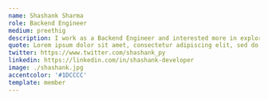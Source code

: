 ```yaml
---
name: Shashank Sharma
role: Backend Engineer
medium: preethig
description: I work as a Backend Engineer and interested more in exploring the data ecosystem in the technical world. I have experience working with web technologies and recently worked with data quality and data governance and want to explore more new technologies in this field. I like reading open-source code and on top of it contributing it. I admire open source community and have been a part of it from local Indore communities to DjangoGirls Indore. In my free time, I learn more about art from various platforms and coming up with my art style. You can think of me as an Otaku + Artist + Introverted guy who loves exploring things in-depth.
quote: Lorem ipsum dolor sit amet, consectetur adipiscing elit, sed do eiusmod tempor incididunt ut labore et dolore magna aliqua.
twitter: https://www.twitter.com/shashank_py
linkedin: https://linkedin.com/in/shashank-developer
image: ./shashank.jpg
accentcolor: '#1DCCCC'
template: member
---
```

